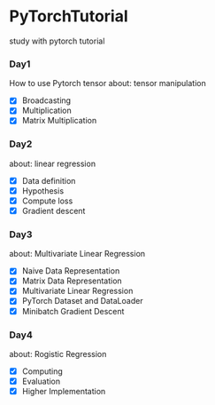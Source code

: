 # PyTorchTutorial
study with pytorch tutorial
### Day1
How to use Pytorch tensor
about: tensor manipulation
- [x] Broadcasting
- [x] Multiplication
- [x] Matrix Multiplication

### Day2
about: linear regression
- [x] Data definition
- [x] Hypothesis
- [x] Compute loss
- [x] Gradient descent

### Day3
about: Multivariate Linear Regression
- [x] Naive Data Representation
- [x] Matrix Data Representation
- [x] Multivariate Linear Regression
- [x] PyTorch Dataset and DataLoader
- [x] Minibatch Gradient Descent

### Day4
about: Rogistic Regression
- [x] Computing
- [x] Evaluation
- [x] Higher Implementation
